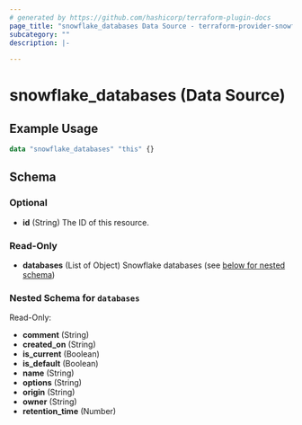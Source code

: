 ```yaml
---
# generated by https://github.com/hashicorp/terraform-plugin-docs
page_title: "snowflake_databases Data Source - terraform-provider-snowflake"
subcategory: ""
description: |-
  
---
```


# snowflake_databases (Data Source)



## Example Usage

```terraform
data "snowflake_databases" "this" {}
```

<!-- schema generated by tfplugindocs -->
## Schema

### Optional

- **id** (String) The ID of this resource.

### Read-Only

- **databases** (List of Object) Snowflake databases (see [below for nested schema](#nestedatt--databases))

<a id="nestedatt--databases"></a>
### Nested Schema for `databases`

Read-Only:

- **comment** (String)
- **created_on** (String)
- **is_current** (Boolean)
- **is_default** (Boolean)
- **name** (String)
- **options** (String)
- **origin** (String)
- **owner** (String)
- **retention_time** (Number)


